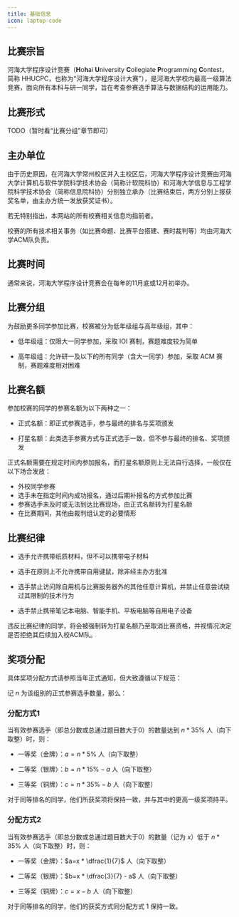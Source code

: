 ```yaml
---
title: 基础信息
icon: laptop-code
---
```


## 比赛宗旨

河海大学程序设计竞赛（**H**o**h**ai **U**niversity **C**ollegiate **P**rogramming **C**ontest，简称 HHUCPC，也称为“河海大学程序设计大赛”），是河海大学校内最高一级算法竞赛，面向所有本科与研一同学，旨在考查参赛选手算法与数据结构的运用能力。

## 比赛形式

TODO（暂时看“比赛分组”章节即可）

## 主办单位

由于历史原因，在河海大学常州校区并入主校区后，河海大学程序设计竞赛由河海大学计算机与软件学院科学技术协会（简称计软院科协）和河海大学信息与工程学院科学技术协会（简称信息院科协）分别独立承办（比赛结束后，两方分别上报获奖名单，由主办方统一发放获奖证书）。

若无特别指出，本网站的所有校赛相关信息均指前者。

校赛的所有技术相关事务（如比赛命题、比赛平台搭建、赛时裁判等）均由河海大学ACM队负责。

## 比赛时间

通常来说，河海大学程序设计竞赛会在每年的11月底或12月初举办。

## 比赛分组

为鼓励更多同学参加比赛，校赛被分为低年级组与高年级组，其中：

* 低年级组：仅限大一同学参加，采取 IOI 赛制，赛题难度较为简单

* 高年级组：允许研一及以下的所有同学（含大一同学）参加，采取 ACM 赛制，赛题难度相对困难

## 比赛名额

参加校赛的同学的参赛名额为以下两种之一：

* 正式名额：即正式参赛选手，参与最终的排名与奖项颁发

* 打星名额：此类选手参赛方式与正式选手一致，但不参与最终的排名、奖项颁发

正式名额需要在规定时间内参加报名，而打星名额原则上无法自行选择，一般仅在以下场合发放：

* 外校同学参赛
* 选手未在指定时间内成功报名，通过后期补报名的方式参加比赛
* 参赛选手未及时或无法到达比赛现场，由正式名额转为打星名额
* 在比赛期间，其他由裁判组认定的必要情形

## 比赛纪律

* 选手允许携带纸质材料，但不可以携带电子材料

* 选手在原则上不允许携带自用键鼠，除非经主办方批准

* 选手禁止访问除自用机与比赛服务器外的其他任意计算机，并禁止任意尝试绕过其限制的技术行为

* 选手禁止携带笔记本电脑、智能手机、平板电脑等自用电子设备

违反比赛纪律的同学，将会被强制转为打星名额乃至取消比赛资格，并视情况决定是否拒绝其后续加入校ACM队。

## 奖项分配

具体奖项分配方式请参照当年正式通知，但大致遵循以下规范：

记 $n$ 为该组别的正式参赛选手数量，那么：
### 分配方式1

当有效参赛选手（即总分数或总通过题目数大于0）的数量达到 $n * 35\%$ 人（向下取整）时，则：

* 一等奖（金牌）：$a=n * 5\%$ 人（向下取整）

* 二等奖（银牌）：$b=n * 15\% - a$ 人（向下取整）

* 三等奖（铜牌）：$c=n * 35\% - b$ 人（向下取整）

对于同等排名的同学，他们所获奖项将保持一致，并与其中的更高一级奖项持平。

### 分配方式2

当有效参赛选手（即总分数或总通过题目数大于0）的数量（记为 $x$）低于 $n * 35\%$ 人（向下取整）时，则：

* 一等奖（金牌）：$a=x * \dfrac{1}{7}$ 人（向下取整）

* 二等奖（银牌）：$b=x * \dfrac{3}{7} - a$ 人（向下取整）

* 三等奖（铜牌）：$c=x - b$ 人（向下取整）

对于同等排名的同学，他们的获奖方式同分配方式 1 保持一致。